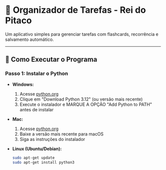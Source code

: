 # 📌 Organizador de Tarefas - Rei do Pitaco

Um aplicativo simples para gerenciar tarefas com flashcards, recorrência e salvamento automático.

---

## 🚀 Como Executar o Programa

### **Passo 1: Instalar o Python**
- **Windows:**
  1. Acesse [python.org](https://www.python.org/downloads/)
  2. Clique em "Download Python 3.12" (ou versão mais recente)
  3. Execute o instalador e MARQUE A OPÇÃO "Add Python to PATH" antes de instalar

- **Mac:**
  1. Acesse [python.org](https://www.python.org/downloads/)
  2. Baixe a versão mais recente para macOS
  3. Siga as instruções do instalador

- **Linux (Ubuntu/Debian):**
  ```bash
  sudo apt-get update
  sudo apt-get install python3
